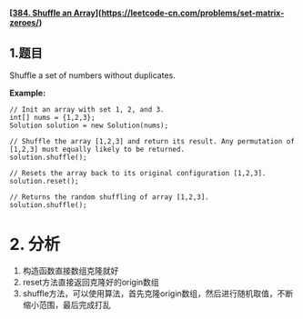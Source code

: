 #### [[384. Shuffle an Array](https://leetcode-cn.com/problems/shuffle-an-array/)](https://leetcode-cn.com/problems/set-matrix-zeroes/)

## 1.题目

Shuffle a set of numbers without duplicates.

**Example:**

```
// Init an array with set 1, 2, and 3.
int[] nums = {1,2,3};
Solution solution = new Solution(nums);

// Shuffle the array [1,2,3] and return its result. Any permutation of [1,2,3] must equally likely to be returned.
solution.shuffle();

// Resets the array back to its original configuration [1,2,3].
solution.reset();

// Returns the random shuffling of array [1,2,3].
solution.shuffle();
```

# 2. 分析

1. 构造函数直接数组克隆就好
2. reset方法直接返回克隆好的origin数组
3. shuffle方法，可以使用算法，首先克隆origin数组，然后进行随机取值，不断缩小范围，最后完成打乱